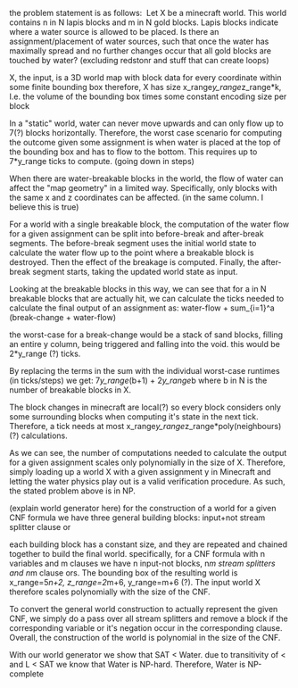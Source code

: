 the problem statement is as follows:  Let X be a minecraft world. This world contains n in N lapis blocks and m in N gold blocks. Lapis blocks indicate where a water source is allowed to be placed. Is there an assignment/placement of water sources, such that once the water has maximally spread and no further changes occur that all gold blocks are touched by water? (excluding redstonr and stuff that can create loops)

X, the input, is a 3D world map with block data for every coordinate within some finite bounding box
therefore, X has size x_range*y_range*z_range*k, I.e. the volume of the bounding box times some constant encoding size per block

In a "static" world, water can never move upwards and can only flow up to 7(?) blocks horizontally. Therefore, the worst case scenario for computing the outcome given some assignment is when water is placed at the top of the bounding box and has to flow to the bottom. This requires up to 7*y_range ticks to compute. (going down in steps)

When there are water-breakable blocks in the world, the flow of water can affect the "map geometry" in a limited way. Specifically, only blocks with the same x and z coordinates can be affected. (in the same column. I believe this is true)

For a world with a single breakable block, the computation of the water flow for a given assignment can be split into before-break and after-break segments. The before-break segment uses the initial world state to calculate the water flow up to the point where a breakable block is destroyed. Then the effect of the breakage is computed. Finally, the after-break segment starts, taking the updated world state as input.

Looking at the breakable blocks in this way, we can see that for a in N breakable blocks that are actually hit, we can calculate the ticks needed to calculate the final output of an assignment as: water-flow + sum_{i=1}^a (break-change + water-flow)

the worst-case for a break-change would be a stack of sand blocks, filling an entire y column, being triggered and falling into the void. this would be 2*y_range (?) ticks.

By replacing the terms in the sum with the individual worst-case runtimes (in ticks/steps) we get: 7*y_range*(b+1) + 2*y_range*b
where b in N is the number of breakable blocks in X.

The block changes in minecraft are local(?) so every block considers only some surrounding blocks when computing it's state in the next tick. Therefore, a tick needs at most x_range*y_range*z_range*poly(neighbours) (?) calculations.

As we can see, the number of computations needed to calculate the output for a given assignment scales only polynomially in the size of X. Therefore, simply loading up a world X with a given assignment y in Minecraft and letting the water physics play out is a valid verification procedure. As such, the stated problem above is in NP.

(explain world generator here)
for the construction of a world for a given CNF formula we have three general building blocks:
input+not
stream splitter
clause or

each building block has a constant size, and they are repeated and chained together to build the final world.
specifically, for a CNF formula with n variables and m clauses we have n input-not blocks, n*m stream splitters and n*m clause ors. The bounding box of the resulting world is x_range=5*n+2, z_range=2*m+6, y_range=m+6 (?). The input world X therefore scales polynomially with the size of the CNF.

To convert the general world construction to actually represent the given CNF, we simply do a pass over all stream splitters and remove a block if the corresponding variable or it's negation occur in the corresponding clause. Overall, the construction of the world is polynomial in the size of the CNF.

With our world generator we show that SAT < Water. due to transitivity of < and L < SAT we know that Water is NP-hard.
Therefore, Water is NP-complete